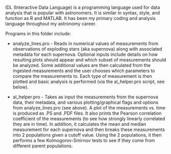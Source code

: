 IDL (Interactive Data Language) is a programming language used for data analysis that is popular with astronomers. 
It is similar in syntax, style, and function as R and MATLAB. 
It has been my primary coding and analysis language throughout my astronomy career.

Programs in this folder include:
- analyze_lines.pro - Reads in numerical values of measurements from observations of exploding stars (aka supernova) along with associated metadata for each supernova. Optional inputs include details on how resulting plots should appear and which subset of measurements should be analyzed. Some additional values are then calculated from the ingested measurements and the user chooses which parameters to compare the measurements to. Each type of measurement is then plotted and basic analysis is performed (via the al_helper.pro script, see below).

- al_helper.pro - Takes as input the measurements from the supernova data, their metadata, and various plotting/graphical flags and options from analyze_lines.pro (see above). A plot of the measurements vs. time is produced as .PS and .PDF files. It also prints the Pearson correlation coefficient of the measurements (to see how strongly linearly correlated they are in time). In addition, it calculates the mean and median measurement for each supernova and then breaks these measurements into 2 populations given a cutoff value.
Using the 2 populations, it then performs a few Kolmogorov-Smirnov tests to see if they come from different parent populations.
